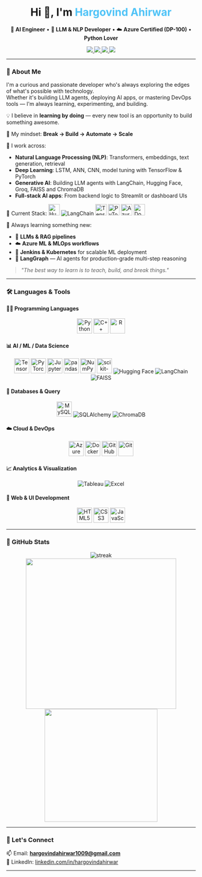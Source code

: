 <!-- Profile README -->

<h1 align="center">Hi 👋, I'm <span style="color:#4FC3F7;">Hargovind Ahirwar</span></h1>

<p align="center">
🚀 <strong>AI Engineer</strong> • 🧠 <strong>LLM & NLP Developer</strong> • ☁️ <strong>Azure Certified (DP-100)</strong> • <strong>Python Lover</strong>
</p>

<p align="center">
  <a href="https://github.com/Hargovind-Ahirwar-1009">
    <img src="https://img.shields.io/badge/GitHub-181717?logo=github&logoColor=white&style=flat-square" />
  </a>
  <a href="https://www.linkedin.com/in/hargovindahirwar/">
    <img src="https://img.shields.io/badge/LinkedIn-blue?logo=linkedin&style=flat-square" />
  </a>
  <a href="mailto:hargovindahirwar1009@gmail.com">
    <img src="https://img.shields.io/badge/Gmail-red?logo=gmail&style=flat-square" />
  </a>
  <a href="https://leetcode.com/u/hargovindahirwar04/">
    <img src="https://img.shields.io/badge/LeetCode-FFA116?logo=leetcode&logoColor=black&style=flat-square" />
  </a>
</p>


---

### 👋 About Me

I'm a curious and passionate developer who's always exploring the edges of what's possible with technology.  
Whether it's building LLM agents, deploying AI apps, or mastering DevOps tools — I'm always learning, experimenting, and building.

💡 I believe in **learning by doing** — every new tool is an opportunity to build something awesome.

🔁 My mindset: **Break → Build → Automate → Scale**

🧠 I work across:
- **Natural Language Processing (NLP)**: Transformers, embeddings, text generation, retrieval
- **Deep Learning**: LSTM, ANN, CNN, model tuning with TensorFlow & PyTorch
- **Generative AI**: Building LLM agents with LangChain, Hugging Face, Groq, FAISS and ChromaDB 
- **Full-stack AI apps**: From backend logic to Streamlit or dashboard UIs

🚀 Current Stack:
<img src="https://huggingface.co/datasets/huggingface/brand-assets/resolve/main/hf-logo.png" width="30" title="Hugging Face" />
<img src="https://img.shields.io/badge/LangChain-%F0%9F%94%97-blue?style=flat-square" alt="LangChain"/>
<img src="https://cdn.jsdelivr.net/gh/devicons/devicon/icons/tensorflow/tensorflow-original.svg" width="30" title="TensorFlow" />
<img src="https://cdn.jsdelivr.net/gh/devicons/devicon/icons/pytorch/pytorch-original.svg" width="30" title="PyTorch" />
<img src="https://cdn.jsdelivr.net/gh/devicons/devicon/icons/azure/azure-original.svg" width="30" title="Azure" />
<img src="https://cdn.jsdelivr.net/gh/devicons/devicon/icons/docker/docker-original.svg" width="30" title="Docker" />

🌱 Always learning something new:  
- 🧬 **LLMs & RAG pipelines**   
- ☁️ **Azure ML & MLOps workflows**  
- 🔧 **Jenkins & Kubernetes** for scalable ML deployment  
- 🧩 **LangGraph** — AI agents for production-grade multi-step reasoning

> *"The best way to learn is to teach, build, and break things."*

---

### 🛠️ Languages & Tools

#### 👨‍💻 Programming Languages
<p align="center">
  <img src="https://cdn.jsdelivr.net/gh/devicons/devicon/icons/python/python-original.svg" width="40" alt="Python"/>
  <img src="https://cdn.jsdelivr.net/gh/devicons/devicon/icons/cplusplus/cplusplus-original.svg" width="40" alt="C++"/>
  <img src="https://cdn.jsdelivr.net/gh/devicons/devicon/icons/r/r-original.svg" width="40" alt="R"/>
</p>

#### 📊 AI / ML / Data Science
<p align="center">
  <img src="https://cdn.jsdelivr.net/gh/devicons/devicon/icons/tensorflow/tensorflow-original.svg" width="40" alt="TensorFlow"/>
  <img src="https://cdn.jsdelivr.net/gh/devicons/devicon/icons/pytorch/pytorch-original.svg" width="40" alt="PyTorch"/>
  <img src="https://cdn.jsdelivr.net/gh/devicons/devicon/icons/jupyter/jupyter-original.svg" width="40" alt="Jupyter"/>
  <img src="https://cdn.jsdelivr.net/gh/devicons/devicon/icons/pandas/pandas-original.svg" width="40" alt="pandas"/>
  <img src="https://cdn.jsdelivr.net/gh/devicons/devicon/icons/numpy/numpy-original.svg" width="40" alt="NumPy"/>
  <img src="https://cdn.jsdelivr.net/gh/devicons/devicon/icons/scikitlearn/scikitlearn-original.svg" width="40" title="scikit-learn" />
  <img src="https://img.shields.io/badge/Hugging%20Face-%F0%9F%A4%97-yellow?style=flat-square" alt="Hugging Face"/>
  <img src="https://img.shields.io/badge/LangChain-%F0%9F%94%97-blue?style=flat-square" alt="LangChain"/>
  <img src="https://img.shields.io/badge/FAISS-%F0%9F%93%9A-brightgreen?style=flat-square" alt="FAISS"/>
</p>

#### 🧠 Databases & Query
<p align="center">
  <img src="https://cdn.jsdelivr.net/gh/devicons/devicon/icons/mysql/mysql-original.svg" width="40" alt="MySQL"/>
  <img src="https://img.shields.io/badge/SQLAlchemy-%F0%9F%93%9A-blue?style=flat-square" alt="SQLAlchemy"/>
  <img src="https://img.shields.io/badge/ChromaDB-%F0%9F%94%8D-green?style=flat-square" alt="ChromaDB"/>
</p>

#### ☁️ Cloud & DevOps
<p align="center">
  <img src="https://cdn.jsdelivr.net/gh/devicons/devicon/icons/azure/azure-original.svg" width="40" alt="Azure"/>
  <img src="https://cdn.jsdelivr.net/gh/devicons/devicon/icons/docker/docker-original.svg" width="40" alt="Docker"/>
 <img src="https://github.githubassets.com/images/modules/logos_page/GitHub-Mark.png" width="40" alt="GitHub" title="GitHub"/>
  <img src="https://cdn.jsdelivr.net/gh/devicons/devicon/icons/git/git-original.svg" width="40" alt="Git"/>
</p>

#### 📈 Analytics & Visualization
<p align="center">
  <img src="https://img.shields.io/badge/Tableau-%F0%9F%93%8A-orange?style=flat-square" alt="Tableau"/>
  <img src="https://img.shields.io/badge/Microsoft%20Excel-%F0%9F%93%9C-green?style=flat-square" alt="Excel"/>
</p>

#### 💬 Web & UI Development
<p align="center">
  <img src="https://cdn.jsdelivr.net/gh/devicons/devicon/icons/html5/html5-original.svg" width="40" alt="HTML5"/>
  <img src="https://cdn.jsdelivr.net/gh/devicons/devicon/icons/css3/css3-original.svg" width="40" alt="CSS3"/>
  <img src="https://cdn.jsdelivr.net/gh/devicons/devicon/icons/javascript/javascript-original.svg" width="40" alt="JavaScript"/>
</p>

---


### 🔢 GitHub Stats

<p align="center">
  <img src="https://github-readme-streak-stats.herokuapp.com/?user=Hargovind-Ahirwar-1009&theme=tokyonight" alt="streak"/>
  <br />
  <img src="https://github-readme-stats.vercel.app/api?username=Hargovind-Ahirwar-1009&show_icons=true&theme=tokyonight&include_all_commits=true" width="400"/>
  <img src="https://github-readme-stats.vercel.app/api/top-langs/?username=Hargovind-Ahirwar-1009&layout=compact&theme=tokyonight" width="300"/>
</p>

---

### 💬 Let's Connect

📫 Email: **hargovindahirwar1009@gmail.com**  
🔗 LinkedIn: [linkedin.com/in/hargovindahirwar](https://www.linkedin.com/in/hargovindahirwar/)

---

<!-- GitHub README Ends -->
